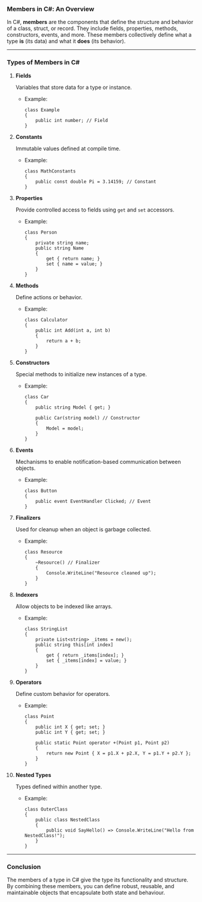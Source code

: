 ### **Members in C#: An Overview**

In C#, **members** are the components that define the structure and behavior of a class, struct, or record. They include
fields, properties, methods, constructors, events, and more. These members collectively define what a type **is** (its
data) and what it **does** (its behavior).

* * * * *

### **Types of Members in C#**

1. **Fields**

   Variables that store data for a type or instance.

    - Example:

      ```
      class Example
      {
          public int number; // Field
      }

      ```

2. **Constants**

   Immutable values defined at compile time.

    - Example:

      ```
      class MathConstants
      {
          public const double Pi = 3.14159; // Constant
      }

      ```

3. **Properties**

   Provide controlled access to fields using `get` and `set` accessors.

    - Example:

      ```
      class Person
      {
          private string name;
          public string Name
          {
              get { return name; }
              set { name = value; }
          }
      }

      ```

4. **Methods**

   Define actions or behavior.

    - Example:

      ```
      class Calculator
      {
          public int Add(int a, int b)
          {
              return a + b;
          }
      }

      ```

5. **Constructors**

   Special methods to initialize new instances of a type.

    - Example:

      ```
      class Car
      {
          public string Model { get; }

          public Car(string model) // Constructor
          {
              Model = model;
          }
      }

      ```

6. **Events**

   Mechanisms to enable notification-based communication between objects.

    - Example:

      ```
      class Button
      {
          public event EventHandler Clicked; // Event
      }

      ```

7. **Finalizers**

   Used for cleanup when an object is garbage collected.

    - Example:

      ```
      class Resource
      {
          ~Resource() // Finalizer
          {
              Console.WriteLine("Resource cleaned up");
          }
      }

      ```

8. **Indexers**

   Allow objects to be indexed like arrays.

    - Example:

      ```
      class StringList
      {
          private List<string> _items = new();
          public string this[int index]
          {
              get { return _items[index]; }
              set { _items[index] = value; }
          }
      }

      ```

9. **Operators**

   Define custom behavior for operators.

    - Example:

      ```
      class Point
      {
          public int X { get; set; }
          public int Y { get; set; }

          public static Point operator +(Point p1, Point p2)
          {
              return new Point { X = p1.X + p2.X, Y = p1.Y + p2.Y };
          }
      }

      ```

10. **Nested Types**

    Types defined within another type.

    - Example:

      ```
      class OuterClass
      {
          public class NestedClass
          {
              public void SayHello() => Console.WriteLine("Hello from NestedClass!");
          }
      }

      ```

* * * * *

### **Conclusion**

The members of a type in C# give the type its functionality and structure. By combining these members, you can define
robust, reusable, and maintainable objects that encapsulate both state and behaviour.